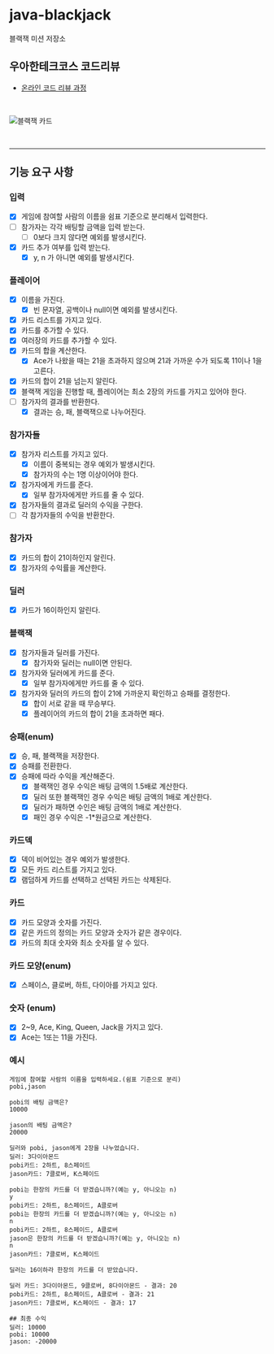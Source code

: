 # java-blackjack

블랙잭 미션 저장소

## 우아한테크코스 코드리뷰

- [온라인 코드 리뷰 과정](https://github.com/woowacourse/woowacourse-docs/blob/master/maincourse/README.md)

<br>

![블랙잭 카드](https://www.7luck.com/common/images/contents/img_blackjack3.jpg)

<br>
<hr>


## 기능 요구 사항

### 입력
- [x] 게임에 참여할 사람의 이름을 쉼표 기준으로 분리해서 입력한다.
- [ ] 참가자는 각각 배팅할 금액을 입력 받는다.
  - [ ] 0보다 크지 않다면 예외를 발생시킨다.
- [x] 카드 추가 여부를 입력 받는다.
  - [x] y, n 가 아니면 예외를 발생시킨다.

### 플레이어
- [x] 이름을 가진다.
  - [x] 빈 문자열, 공백이나 null이면 예외를 발생시킨다.
- [x] 카드 리스트를 가지고 있다.
- [x] 카드를 추가할 수 있다.
- [x] 여러장의 카드를 추가할 수 있다.
- [x] 카드의 합을 계산한다.
  - [x] Ace가 나왔을 때는 21을 초과하지 않으며 21과 가까운 수가 되도록 11이나 1을 고른다.
- [x] 카드의 합이 21을 넘는지 알린다.
- [x] 블랙잭 게임을 진행할 때, 플레이어는 최소 2장의 카드를 가지고 있어야 한다.
- [ ] 참가자의 결과를 반환한다.
  - [x] 결과는 승, 패, 블랙잭으로 나누어진다.

### 참가자들
- [x] 참가자 리스트를 가지고 있다.
  - [x] 이름이 중복되는 경우 예외가 발생시킨다.
  - [x] 참가자의 수는 1명 이상이어야 한다.
- [x] 참가자에게 카드를 준다.
  - [x] 일부 참가자에게만 카드를 줄 수 있다.
- [x] 참가자들의 결과로 딜러의 수익을 구한다.
- [ ] 각 참가자들의 수익을 반환한다.

### 참가자
- [x] 카드의 합이 21이하인지 알린다.
- [x] 참가자의 수익률을 계산한다.

### 딜러
- [x] 카드가 16이하인지 알린다.

### 블랙잭
- [x] 참가자들과 딜러를 가진다.
  - [x] 참가자와 딜러는 null이면 안된다.
- [x] 참가자와 딜러에게 카드를 준다.
  - [x] 일부 참가자에게만 카드를 줄 수 있다.
- [x] 참가자와 딜러의 카드의 합이 21에 가까운지 확인하고 승패를 결정한다.
  - [x] 합이 서로 같을 때 무승부다.
  - [x] 플레이어의 카드의 합이 21을 초과하면 패다.

### 승패(enum)
- [x] 승, 패, 블랙잭을 저장한다.
- [x] 승패를 전환한다.
- [x] 승패에 따라 수익을 계산해준다.
  - [x] 블랙잭인 경우 수익은 배팅 금액의 1.5배로 계산한다.
  - [x] 딜러 또한 블랙잭인 경우 수익은 배팅 금액의 1배로 계산한다.
  - [x] 딜러가 패하면 수인은 배팅 금액의 1배로 계산한다.
  - [x] 패인 경우 수익은 -1*원금으로 계산한다.

### 카드덱
- [x] 덱이 비어있는 경우 예외가 발생한다.
- [x] 모든 카드 리스트를 가지고 있다.
- [x] 램덤하게 카드를 선택하고 선택된 카드는 삭제된다.

### 카드
- [x] 카드 모양과 숫자를 가진다.
- [x] 같은 카드의 정의는 카드 모양과 숫자가 같은 경우이다.
- [x] 카드의 최대 숫자와 최소 숫자를 알 수 있다.

### 카드 모양(enum)
- [x] 스페이스, 클로버, 하트, 다이아를 가지고 있다.

### 숫자 (enum)
- [x] 2~9, Ace, King, Queen, Jack을 가지고 있다.
- [x] Ace는 1또는 11을 가진다.

### 예시
```
게임에 참여할 사람의 이름을 입력하세요.(쉼표 기준으로 분리)
pobi,jason

pobi의 배팅 금액은?
10000

jason의 배팅 금액은?
20000

딜러와 pobi, jason에게 2장을 나누었습니다.
딜러: 3다이아몬드
pobi카드: 2하트, 8스페이드
jason카드: 7클로버, K스페이드

pobi는 한장의 카드를 더 받겠습니까?(예는 y, 아니오는 n)
y
pobi카드: 2하트, 8스페이드, A클로버
pobi는 한장의 카드를 더 받겠습니까?(예는 y, 아니오는 n)
n
pobi카드: 2하트, 8스페이드, A클로버
jason은 한장의 카드를 더 받겠습니까?(예는 y, 아니오는 n)
n
jason카드: 7클로버, K스페이드

딜러는 16이하라 한장의 카드를 더 받았습니다.

딜러 카드: 3다이아몬드, 9클로버, 8다이아몬드 - 결과: 20
pobi카드: 2하트, 8스페이드, A클로버 - 결과: 21
jason카드: 7클로버, K스페이드 - 결과: 17

## 최종 수익
딜러: 10000
pobi: 10000 
jason: -20000
```

